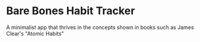 # Bare Bones Habit Tracker
 A minimalist app that thrives in the concepts shown in books such as James Clear's "Atomic Habits" 
 
